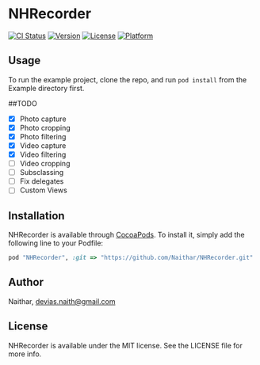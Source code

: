 # NHRecorder

[![CI Status](http://img.shields.io/travis/Naithar/NHRecorder.svg?style=flat)](https://travis-ci.org/Naithar/NHRecorder)
[![Version](https://img.shields.io/cocoapods/v/NHRecorder.svg?style=flat)](http://cocoapods.org/pods/NHRecorder)
[![License](https://img.shields.io/cocoapods/l/NHRecorder.svg?style=flat)](http://cocoapods.org/pods/NHRecorder)
[![Platform](https://img.shields.io/cocoapods/p/NHRecorder.svg?style=flat)](http://cocoapods.org/pods/NHRecorder)

## Usage

To run the example project, clone the repo, and run `pod install` from the Example directory first.

##TODO

- [x] Photo capture
- [x] Photo cropping
- [x] Photo filtering
- [x] Video capture
- [x] Video filtering
- [ ] Video cropping
- [ ] Subsclassing
- [ ] Fix delegates
- [ ] Custom Views

## Installation

NHRecorder is available through [CocoaPods](http://cocoapods.org). To install
it, simply add the following line to your Podfile:

```ruby
pod "NHRecorder", :git => "https://github.com/Naithar/NHRecorder.git"
```

## Author

Naithar, devias.naith@gmail.com

## License

NHRecorder is available under the MIT license. See the LICENSE file for more info.
